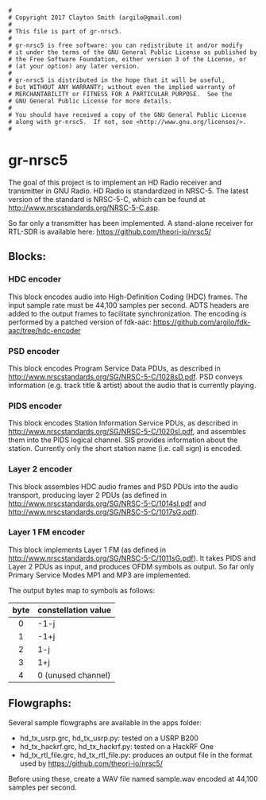 ```
#
# Copyright 2017 Clayton Smith (argilo@gmail.com)
#
# This file is part of gr-nrsc5.
#
# gr-nrsc5 is free software: you can redistribute it and/or modify
# it under the terms of the GNU General Public License as published by
# the Free Software Foundation, either version 3 of the License, or
# (at your option) any later version.
#
# gr-nrsc5 is distributed in the hope that it will be useful,
# but WITHOUT ANY WARRANTY; without even the implied warranty of
# MERCHANTABILITY or FITNESS FOR A PARTICULAR PURPOSE.  See the
# GNU General Public License for more details.
#
# You should have received a copy of the GNU General Public License
# along with gr-nrsc5.  If not, see <http://www.gnu.org/licenses/>.
#
```

gr-nrsc5
========

The goal of this project is to implement an HD Radio receiver and transmitter
in GNU Radio. HD Radio is standardized in NRSC-5. The latest version of the
standard is NRSC-5-C, which can be found at
http://www.nrscstandards.org/NRSC-5-C.asp.

So far only a transmitter has been implemented. A stand-alone receiver for RTL-SDR is available here: https://github.com/theori-io/nrsc5/

## Blocks:

### HDC encoder

This block encodes audio into High-Definition Coding (HDC) frames. The input sample rate must be 44,100 samples per second. ADTS headers are added to the output frames to facilitate synchronization. The encoding is performed by a patched version of fdk-aac: https://github.com/argilo/fdk-aac/tree/hdc-encoder

### PSD encoder

This block encodes Program Service Data PDUs, as described in http://www.nrscstandards.org/SG/NRSC-5-C/1028sD.pdf. PSD conveys information (e.g. track title & artist) about the audio that is currently playing.

### PIDS encoder

This block encodes Station Information Service PDUs, as described in http://www.nrscstandards.org/SG/NRSC-5-C/1020sI.pdf, and assembles them into the PIDS logical channel. SIS provides information about the station. Currently only the short station name (i.e. call sign) is encoded.

### Layer 2 encoder

This block assembles HDC audio frames and PSD PDUs into the audio transport, producing layer 2 PDUs (as defined in http://www.nrscstandards.org/SG/NRSC-5-C/1014sI.pdf and http://www.nrscstandards.org/SG/NRSC-5-C/1017sG.pdf).

### Layer 1 FM encoder

This block implements Layer 1 FM (as defined in http://www.nrscstandards.org/SG/NRSC-5-C/1011sG.pdf). It takes PIDS and Layer 2 PDUs as input, and produces OFDM symbols as output. So far only Primary Service Modes MP1 and MP3 are implemented.

The output bytes map to symbols as follows:

| byte | constellation value |
|:----:|---------------------|
| 0    | -1-j                |
| 1    | -1+j                |
| 2    | 1-j                 |
| 3    | 1+j                 |
| 4    | 0 (unused channel)  |

## Flowgraphs:

Several sample flowgraphs are available in the apps folder:

* hd_tx_usrp.grc, hd_tx_usrp.py: tested on a USRP B200
* hd_tx_hackrf.grc, hd_tx_hackrf.py: tested on a HackRF One
* hd_tx_rtl_file.grc, hd_tx_rtl_file.py: produces an output file in the format used by https://github.com/theori-io/nrsc5/

Before using these, create a WAV file named sample.wav encoded at 44,100 samples per second.
